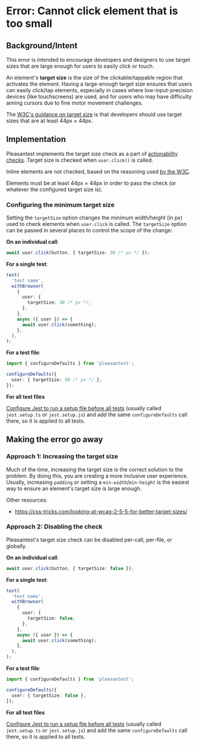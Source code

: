 # Error: Cannot click element that is too small

## Background/Intent

This error is intended to encourage developers and designers to use target sizes that are large enough for users to easily click or touch.

An element's **target size** is the size of the clickable/tappable region that activates the element. Having a large-enough target size ensures that users can easily click/tap elements, especially in cases where low-input-precision devices (like touchscreens) are used, and for users who may have difficulty aiming cursors due to fine motor movement challenges.

The [W3C's guidance on target size](https://www.w3.org/WAI/WCAG21/Understanding/target-size.html) is that developers should use target sizes that are at least 44px × 44px.

## Implementation

Pleasantest implements the target size check as a part of [actionability checks](../../README.md#actionability). Target size is checked when `user.click()` is called.

Inline elements are not checked, based on the reasoning used [by the W3C](https://www.w3.org/WAI/WCAG21/Understanding/target-size.html#intent).

Elements must be at least 44px × 44px in order to pass the check (or whatever the configured target size is).

### Configuring the minimum target size

Setting the `targetSize` option changes the minimum width/height (in px) used to check elements when `user.click` is called. The `targetSize` option can be passed in several places to control the scope of the change:

**On an individual call**:

```ts
await user.click(button, { targetSize: 30 /* px */ });
```

**For a single test**:

```ts
test(
  'test name',
  withBrowser(
    {
      user: {
        targetSize: 30 /* px */,
      },
    },
    async ({ user }) => {
      await user.click(something);
    },
  ),
);
```

**For a test file**:

```ts
import { configureDefaults } from 'pleasantest';

configureDefaults({
  user: { targetSize: 50 /* px */ },
});
```

**For all test files**

[Configure Jest to run a setup file before all tests](https://jestjs.io/docs/configuration#setupfilesafterenv-array) (usually called `jest.setup.ts` or `jest.setup.js`) and add the same `configureDefaults` call there, so it is applied to all tests.

## Making the error go away

### Approach 1: Increasing the target size

Much of the time, increasing the target size is the correct solution to the problem. By doing this, you are creating a more inclusive user experience. Usually, increasing `padding` or setting a `min-width`/`min-height` is the easiest way to ensure an element's target size is large enough.

Other resources:

- https://css-tricks.com/looking-at-wcag-2-5-5-for-better-target-sizes/

### Approach 2: Disabling the check

Pleasantest's target size check can be disabled per-call, per-file, or globally.

**On an individual call**:

```ts
await user.click(button, { targetSize: false });
```

**For a single test**:

```ts
test(
  'test name',
  withBrowser(
    {
      user: {
        targetSize: false,
      },
    },
    async ({ user }) => {
      await user.click(something);
    },
  ),
);
```

**For a test file**:

```ts
import { configureDefaults } from 'pleasantest';

configureDefaults({
  user: { targetSize: false },
});
```

**For all test files**

[Configure Jest to run a setup file before all tests](https://jestjs.io/docs/configuration#setupfilesafterenv-array) (usually called `jest.setup.ts` or `jest.setup.js`) and add the same `configureDefaults` call there, so it is applied to all tests.
